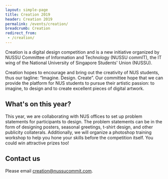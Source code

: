 ```yaml
---
layout: simple-page
title: Creation 2019
header: Creation 2019
permalink: /events/creation/
breadcrumb: Creation
redirect_from:
 - /creation/
---
```


Creation is a digital design competition and is a new initiative organized by NUSSU Committee of Information and Technology (NUSSU commIT), the IT wing of the National University of Singapore Students' Union (NUSSU).

Creation hopes to encourage and bring out the creativity of NUS students, thus our tagline: “Imagine. Design. Create”. Our committee hope that we can provide the platform for NUS students to pursue their artistic passion: to imagine, to design and to create excellent pieces of digital artwork.

## What's on this year?

This year, we are collaborating with NUS offices to set up problem statements for participants to design. The problem statements can be in the form of designing posters, seasonal greetings, t-shirt design, and other publicity collaterals. Additionally, we will organize a photoshop training workshop to help you hone your skills before the competition itself. You could win attractive prizes too!

## Contact us
Please email [creation@nussucommit.com](mailto:creation@nussucommit.com).


